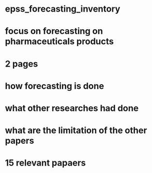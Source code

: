 # epss_forecasting_inventory

# focus on forecasting on pharmaceuticals products 
# 2 pages 
# how forecasting is done 
# what other researches had done 
# what are the limitation of the other papers
# 15 relevant papaers 